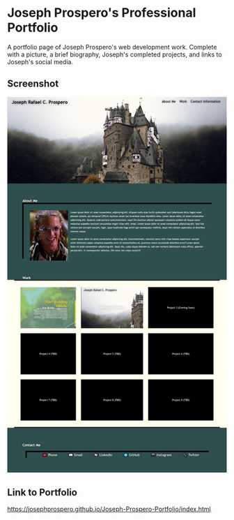 # Joseph Prospero's Professional Portfolio

A portfolio page of Joseph Prospero's web development work. Complete with a picture, a brief biography, Joseph's completed projects, and links to Joseph's social media. 

## Screenshot
![Screenshot of webpage](./assets/images/Mock-Up.png)

## Link to Portfolio
https://josephprospero.github.io/Joseph-Prospero-Portfolio/index.html